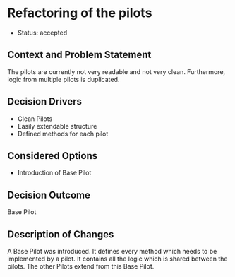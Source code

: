 # Refactoring of the pilots

* Status: accepted

## Context and Problem Statement

The pilots are currently not very readable and not very clean. Furthermore, logic from multiple pilots is duplicated.

## Decision Drivers <!-- optional -->

* Clean Pilots
* Easily extendable structure
* Defined methods for each pilot

## Considered Options

* Introduction of Base Pilot

## Decision Outcome

Base Pilot

## Description of Changes

A Base Pilot was introduced.
It defines every method which needs to be implemented by a pilot.
It contains all the logic which is shared between the pilots.
The other Pilots extend from this Base Pilot.


<!-- markdownlint-disable-file MD013 -->

